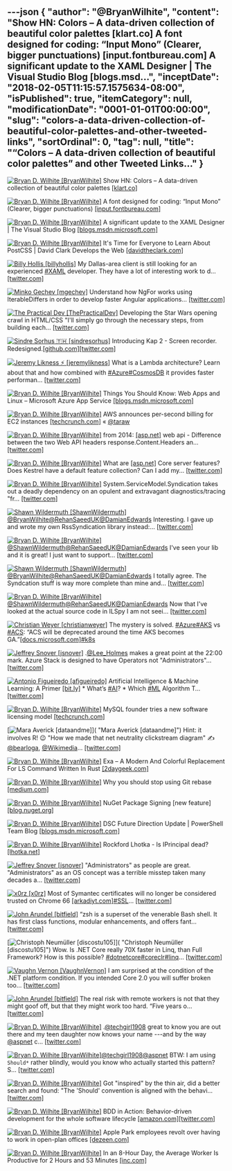 ---json
{
  "author": "@BryanWilhite",
  "content": "Show HN: Colors – A data-driven collection of beautiful color palettes [klart.co] A font designed for coding: “Input Mono” (Clearer, bigger punctuations) [input.fontbureau.com] A significant update to the XAML Designer | The Visual Studio Blog [blogs.msd...",
  "inceptDate": "2018-02-05T11:15:57.1575634-08:00",
  "isPublished": true,
  "itemCategory": null,
  "modificationDate": "0001-01-01T00:00:00",
  "slug": "colors-a-data-driven-collection-of-beautiful-color-palettes-and-other-tweeted-links",
  "sortOrdinal": 0,
  "tag": null,
  "title": "“Colors – A data-driven collection of beautiful color palettes” and other Tweeted Links…"
}
---

[<img alt="Bryan D. Wilhite [BryanWilhite]" src="https://songhay.blob.core.windows.net/shared-social-twitter/BryanWilhite.jpeg">](http://t.co/UNdqV0Z1zz "Bryan D. Wilhite [BryanWilhite]") Show HN: Colors – A data-driven collection of beautiful color palettes [[klart.co]](https://klart.co/colors)

[<img alt="Bryan D. Wilhite [BryanWilhite]" src="https://songhay.blob.core.windows.net/shared-social-twitter/BryanWilhite.jpeg">](http://t.co/UNdqV0Z1zz "Bryan D. Wilhite [BryanWilhite]") A font designed for coding: “Input Mono” (Clearer, bigger punctuations) [[input.fontbureau.com]](http://input.fontbureau.com/info/)

[<img alt="Bryan D. Wilhite [BryanWilhite]" src="https://songhay.blob.core.windows.net/shared-social-twitter/BryanWilhite.jpeg">](http://t.co/UNdqV0Z1zz "Bryan D. Wilhite [BryanWilhite]") A significant update to the XAML Designer | The Visual Studio Blog [[blogs.msdn.microsoft.com]](https://blogs.msdn.microsoft.com/visualstudio/2017/09/11/a-significant-update-to-the-xaml-designer/)

[<img alt="Bryan D. Wilhite [BryanWilhite]" src="https://songhay.blob.core.windows.net/shared-social-twitter/BryanWilhite.jpeg">](http://t.co/UNdqV0Z1zz "Bryan D. Wilhite [BryanWilhite]") It's Time for Everyone to Learn About PostCSS | David Clark Develops the Web [[davidtheclark.com]](http://davidtheclark.com/its-time-for-everyone-to-learn-about-postcss/)

[<img alt="Billy Hollis [billyhollis]" src="https://songhay.blob.core.windows.net/shared-social-twitter/billyhollis.jpg">](https://t.co/LvJEYRzwk5 "Billy Hollis [billyhollis]") My Dallas-area client is still looking for an experienced [#XAML](http://twitter.com/search?q=%23XAML) developer. They have a lot of interesting work to d… [[twitter.com]](https://twitter.com/i/web/status/959545333519929344)

[<img alt="Minko Gechev [mgechev]" src="https://songhay.blob.core.windows.net/shared-social-twitter/mgechev.jpg">](https://t.co/7KvH8Bz1QN "Minko Gechev [mgechev]") Understand how NgFor works using IterableDiffers in order to develop faster Angular applications… [[twitter.com]](https://twitter.com/i/web/status/959279910429732864)

[<img alt="The Practical Dev [ThePracticalDev]" src="https://songhay.blob.core.windows.net/shared-social-twitter/ThePracticalDev.jpg">](https://t.co/lhcCPP1ReQ "The Practical Dev [ThePracticalDev]") Developing the Star Wars opening crawl in HTML/CSS "I'll simply go through the necessary steps, from building each… [[twitter.com]](https://twitter.com/i/web/status/959154935546990593)

[<img alt="Sindre Sorhus 🇹🇭 [sindresorhus]" src="https://songhay.blob.core.windows.net/shared-social-twitter/sindresorhus.jpg">](https://t.co/Po2lqJn4WW "Sindre Sorhus 🇹🇭 [sindresorhus]") Introducing Kap 2 - Screen recorder. Redesigned.[[github.com]](https://github.com/wulkano/kap/releases/tag/v2.0.0)[[twitter.com]](https://twitter.com/sindresorhus/status/959114595490148353/photo/1)

[<img alt="Jeremy Likness ⚡️ [jeremylikness]" src="https://songhay.blob.core.windows.net/shared-social-twitter/jeremylikness.jpg">](https://t.co/IbLCTBQJ41 "Jeremy Likness ⚡️ [jeremylikness]") What is a Lambda architecture? Learn about that and how combined with [#Azure](http://twitter.com/search?q=%23Azure)[#CosmosDB](http://twitter.com/search?q=%23CosmosDB) it provides faster performan… [[twitter.com]](https://twitter.com/i/web/status/959139392777605121)

[<img alt="Bryan D. Wilhite [BryanWilhite]" src="https://songhay.blob.core.windows.net/shared-social-twitter/BryanWilhite.jpeg">](http://t.co/UNdqV0Z1zz "Bryan D. Wilhite [BryanWilhite]") Things You Should Know: Web Apps and Linux – Microsoft Azure App Service [[blogs.msdn.microsoft.com]](https://blogs.msdn.microsoft.com/waws/2017/09/08/things-you-should-know-web-apps-and-linux/)

[<img alt="Bryan D. Wilhite [BryanWilhite]" src="https://songhay.blob.core.windows.net/shared-social-twitter/BryanWilhite.jpeg">](http://t.co/UNdqV0Z1zz "Bryan D. Wilhite [BryanWilhite]") AWS announces per-second billing for EC2 instances [[techcrunch.com]](https://techcrunch.com/2017/09/18/aws-announces-per-second-billing-for-ec2-instances/) « [@taraw](http://twitter.com/taraw)

[<img alt="Bryan D. Wilhite [BryanWilhite]" src="https://songhay.blob.core.windows.net/shared-social-twitter/BryanWilhite.jpeg">](http://t.co/UNdqV0Z1zz "Bryan D. Wilhite [BryanWilhite]") from 2014: [[asp.net]](http://asp.net) web api - Difference between the two Web API headers response.Content.Headers an… [[twitter.com]](https://twitter.com/i/web/status/954458545776447489)

[<img alt="Bryan D. Wilhite [BryanWilhite]" src="https://songhay.blob.core.windows.net/shared-social-twitter/BryanWilhite.jpeg">](http://t.co/UNdqV0Z1zz "Bryan D. Wilhite [BryanWilhite]") What are [[asp.net]](http://ASP.NET) Core server features? Does Kestrel have a default feature collection? Can I add my… [[twitter.com]](https://twitter.com/i/web/status/954447936921858049)

[<img alt="Bryan D. Wilhite [BryanWilhite]" src="https://songhay.blob.core.windows.net/shared-social-twitter/BryanWilhite.jpeg">](http://t.co/UNdqV0Z1zz "Bryan D. Wilhite [BryanWilhite]") System.ServiceModel.Syndication takes out a deadly dependency on an opulent and extravagant diagnostics/tracing "fr… [[twitter.com]](https://twitter.com/i/web/status/954080934772404224)

[<img alt="Shawn Wildermuth [ShawnWildermuth]" src="https://songhay.blob.core.windows.net/shared-social-twitter/ShawnWildermuth.jpg">](http://t.co/afPzPB8x56 "Shawn Wildermuth [ShawnWildermuth]")[@BryanWilhite](http://twitter.com/BryanWilhite)[@RehanSaeedUK](http://twitter.com/RehanSaeedUK)[@DamianEdwards](http://twitter.com/DamianEdwards) Interesting. I gave up and wrote my own RssSyndication library instead:… [[twitter.com]](https://twitter.com/i/web/status/954109061359955968)

[<img alt="Bryan D. Wilhite [BryanWilhite]" src="https://songhay.blob.core.windows.net/shared-social-twitter/BryanWilhite.jpeg">](http://t.co/UNdqV0Z1zz "Bryan D. Wilhite [BryanWilhite]")[@ShawnWildermuth](http://twitter.com/ShawnWildermuth)[@RehanSaeedUK](http://twitter.com/RehanSaeedUK)[@DamianEdwards](http://twitter.com/DamianEdwards) I've seen your lib and it is great! I just want to support… [[twitter.com]](https://twitter.com/i/web/status/954116193484390400)

[<img alt="Shawn Wildermuth [ShawnWildermuth]" src="https://songhay.blob.core.windows.net/shared-social-twitter/ShawnWildermuth.jpg">](http://t.co/afPzPB8x56 "Shawn Wildermuth [ShawnWildermuth]")[@BryanWilhite](http://twitter.com/BryanWilhite)[@RehanSaeedUK](http://twitter.com/RehanSaeedUK)[@DamianEdwards](http://twitter.com/DamianEdwards) I totally agree. The Syndcation stuff is way more complete than mine and… [[twitter.com]](https://twitter.com/i/web/status/954116981019602944)

[<img alt="Bryan D. Wilhite [BryanWilhite]" src="https://songhay.blob.core.windows.net/shared-social-twitter/BryanWilhite.jpeg">](http://t.co/UNdqV0Z1zz "Bryan D. Wilhite [BryanWilhite]")[@ShawnWildermuth](http://twitter.com/ShawnWildermuth)[@RehanSaeedUK](http://twitter.com/RehanSaeedUK)[@DamianEdwards](http://twitter.com/DamianEdwards) Now that I've looked at the actual source code in ILSpy I am not seei… [[twitter.com]](https://twitter.com/i/web/status/954127064277204992)

[<img alt="Christian Weyer [christianweyer]" src="https://songhay.blob.core.windows.net/shared-social-twitter/christianweyer.jpg">](https://t.co/I6jiRxfkNZ "Christian Weyer [christianweyer]") The mystery is solved. [#Azure](http://twitter.com/search?q=%23Azure)[#AKS](http://twitter.com/search?q=%23AKS) vs [#ACS](http://twitter.com/search?q=%23ACS): “ACS will be deprecated around the time AKS becomes GA.”[[docs.microsoft.com]](https://docs.microsoft.com/en-us/azure/aks/faq#when-will-acs-be-deprecated)[#k8s](http://twitter.com/search?q=%23k8s)

[<img alt="Jeffrey Snover [jsnover]" src="https://songhay.blob.core.windows.net/shared-social-twitter/jsnover.jpg">](https://t.co/QYHvGE7Gju "Jeffrey Snover [jsnover]") .[@Lee_Holmes](http://twitter.com/Lee_Holmes) makes a great point at the 22:00 mark. Azure Stack is designed to have Operators not "Administrators"… [[twitter.com]](https://twitter.com/i/web/status/959812671175516160)

[<img alt="Antonio Figueiredo [afigueiredo]" src="https://songhay.blob.core.windows.net/shared-social-twitter/afigueiredo.jpg">](https://t.co/EZGzdAD8RY "Antonio Figueiredo [afigueiredo]") Artificial Intelligence &amp; Machine Learning: A Primer [[bit.ly]](http://bit.ly/AIantonio) * What’s [#AI](http://twitter.com/search?q=%23AI)? * Which [#ML](http://twitter.com/search?q=%23ML) Algorithm T… [[twitter.com]](https://twitter.com/i/web/status/953268750467391495)

[<img alt="Bryan D. Wilhite [BryanWilhite]" src="https://songhay.blob.core.windows.net/shared-social-twitter/BryanWilhite.jpeg">](http://t.co/UNdqV0Z1zz "Bryan D. Wilhite [BryanWilhite]") MySQL founder tries a new software licensing model [[techcrunch.com]](https://techcrunch.com/2016/08/19/mysql-founder-tries-a-new-software-licensing-model/?m=1)

[<img alt="Mara Averick [dataandme]" src="https://songhay.blob.core.windows.net/shared-social-twitter/dataandme.jpg">]( "Mara Averick [dataandme]") Hint: it involves R! 😉 "How we made that net neutrality clickstream diagram" ✍️ [@bearloga](http://twitter.com/bearloga), [@Wikimedia](http://twitter.com/Wikimedia)… [[twitter.com]](https://twitter.com/i/web/status/954413705420304387)

[<img alt="Bryan D. Wilhite [BryanWilhite]" src="https://songhay.blob.core.windows.net/shared-social-twitter/BryanWilhite.jpeg">](http://t.co/UNdqV0Z1zz "Bryan D. Wilhite [BryanWilhite]") Exa – A Modern And Colorful Replacement For LS Command Written In Rust [[2daygeek.com]](http://www.2daygeek.com/exa-a-modern-replacement-for-ls-command-linux/)

[<img alt="Bryan D. Wilhite [BryanWilhite]" src="https://songhay.blob.core.windows.net/shared-social-twitter/BryanWilhite.jpeg">](http://t.co/UNdqV0Z1zz "Bryan D. Wilhite [BryanWilhite]") Why you should stop using Git rebase [[medium.com]](https://medium.com/@fredrikmorken/why-you-should-stop-using-git-rebase-5552bee4fed1)

[<img alt="Bryan D. Wilhite [BryanWilhite]" src="https://songhay.blob.core.windows.net/shared-social-twitter/BryanWilhite.jpeg">](http://t.co/UNdqV0Z1zz "Bryan D. Wilhite [BryanWilhite]") NuGet Package Signing [new feature] [[blog.nuget.org]](https://blog.nuget.org/20170914/NuGet-Package-Signing.html)

[<img alt="Bryan D. Wilhite [BryanWilhite]" src="https://songhay.blob.core.windows.net/shared-social-twitter/BryanWilhite.jpeg">](http://t.co/UNdqV0Z1zz "Bryan D. Wilhite [BryanWilhite]") DSC Future Direction Update | PowerShell Team Blog [[blogs.msdn.microsoft.com]](https://blogs.msdn.microsoft.com/powershell/2017/09/12/dsc-future-direction-update/)

[<img alt="Bryan D. Wilhite [BryanWilhite]" src="https://songhay.blob.core.windows.net/shared-social-twitter/BryanWilhite.jpeg">](http://t.co/UNdqV0Z1zz "Bryan D. Wilhite [BryanWilhite]") Rockford Lhotka - Is IPrincipal dead? [[lhotka.net]](http://www.lhotka.net/weblog/IsIPrincipalDead.aspx)

[<img alt="Jeffrey Snover [jsnover]" src="https://songhay.blob.core.windows.net/shared-social-twitter/jsnover.jpg">](https://t.co/QYHvGE7Gju "Jeffrey Snover [jsnover]") "Administrators" as people are great. "Administrators" as an OS concept was a terrible misstep taken many decades a… [[twitter.com]](https://twitter.com/i/web/status/959814180923518976)

[<img alt="x0rz [x0rz]" src="https://songhay.blob.core.windows.net/shared-social-twitter/x0rz.jpg">](https://t.co/kXWHpfnvr3 "x0rz [x0rz]") Most of Symantec certificates will no longer be considered trusted on Chrome 66 [[arkadiyt.com]](https://arkadiyt.com/2018/02/04/quantifying-untrusted-symantec-certificates/)[#SSL](http://twitter.com/search?q=%23SSL)… [[twitter.com]](https://twitter.com/i/web/status/960492339671195649)

[<img alt="John Arundel [bitfield]" src="https://songhay.blob.core.windows.net/shared-social-twitter/bitfield.jpeg">](https://t.co/OfjPk1VNvq "John Arundel [bitfield]") “zsh is a superset of the venerable Bash shell. It has first class functions, modular enhancements, and offers fant… [[twitter.com]](https://twitter.com/i/web/status/959181320965578752)

[<img alt="Christoph Neumüller [discostu105]" src="https://songhay.blob.core.windows.net/shared-social-twitter/discostu105.jpg">]( "Christoph Neumüller [discostu105]") Wow. Is .NET Core really 70X faster in Linq, than Full Framework? How is this possible? [#dotnetcore](http://twitter.com/search?q=%23dotnetcore)[#coreclr](http://twitter.com/search?q=%23coreclr)[#linq](http://twitter.com/search?q=%23linq)… [[twitter.com]](https://twitter.com/i/web/status/960423216677380096)

[<img alt="Vaughn Vernon [VaughnVernon]" src="https://songhay.blob.core.windows.net/shared-social-twitter/VaughnVernon.jpg">](https://t.co/FxFh7WQDYs "Vaughn Vernon [VaughnVernon]") I am surprised at the condition of the .NET platform condition. If you intended Core 2.0 you will suffer broken too… [[twitter.com]](https://twitter.com/i/web/status/959174640978427904)

[<img alt="John Arundel [bitfield]" src="https://songhay.blob.core.windows.net/shared-social-twitter/bitfield.jpeg">](https://t.co/OfjPk1VNvq "John Arundel [bitfield]") The real risk with remote workers is not that they might goof off, but that they might work too hard. “Five years o… [[twitter.com]](https://twitter.com/i/web/status/959766174245556224)

[<img alt="Bryan D. Wilhite [BryanWilhite]" src="https://songhay.blob.core.windows.net/shared-social-twitter/BryanWilhite.jpeg">](http://t.co/UNdqV0Z1zz "Bryan D. Wilhite [BryanWilhite]") .[@techgirl1908](http://twitter.com/techgirl1908) great to know you are out there and my teen daughter now knows your name ---and by the way [@aspnet](http://twitter.com/aspnet) c… [[twitter.com]](https://twitter.com/i/web/status/953448984764231680)

[<img alt="Bryan D. Wilhite [BryanWilhite]" src="https://songhay.blob.core.windows.net/shared-social-twitter/BryanWilhite.jpeg">](http://t.co/UNdqV0Z1zz "Bryan D. Wilhite [BryanWilhite]")[@techgirl1908](http://twitter.com/techgirl1908)[@aspnet](http://twitter.com/aspnet) BTW: I am using `Should*` rather blindly, would you know who actually started this pattern? S… [[twitter.com]](https://twitter.com/i/web/status/953449481994817536)

[<img alt="Bryan D. Wilhite [BryanWilhite]" src="https://songhay.blob.core.windows.net/shared-social-twitter/BryanWilhite.jpeg">](http://t.co/UNdqV0Z1zz "Bryan D. Wilhite [BryanWilhite]") Got "inspired" by the thin air, did a better search and found: "The 'Should' convention is aligned with the behavi… [[twitter.com]](https://twitter.com/i/web/status/955327519732916224)

[<img alt="Bryan D. Wilhite [BryanWilhite]" src="https://songhay.blob.core.windows.net/shared-social-twitter/BryanWilhite.jpeg">](http://t.co/UNdqV0Z1zz "Bryan D. Wilhite [BryanWilhite]") BDD in Action: Behavior-driven development for the whole software lifecycle [[amazon.com]](https://www.amazon.com/BDD-Action-Behavior-driven-development-lifecycle/dp/161729165X?SubscriptionId=1SW6D7X6ZXXR92KVX0G2&tag=thekintespacec00&linkCode=xm2&camp=2025&creative=165953&creativeASIN=161729165X)[[twitter.com]](https://twitter.com/BryanWilhite/status/955540924288794624/photo/1)

[<img alt="Bryan D. Wilhite [BryanWilhite]" src="https://songhay.blob.core.windows.net/shared-social-twitter/BryanWilhite.jpeg">](http://t.co/UNdqV0Z1zz "Bryan D. Wilhite [BryanWilhite]") Apple Park employees revolt over having to work in open-plan offices [[dezeen.com]](https://www.dezeen.com/2017/08/10/apple-park-campus-employees-rebel-over-open-plan-offices-architecture-news/)

[<img alt="Bryan D. Wilhite [BryanWilhite]" src="https://songhay.blob.core.windows.net/shared-social-twitter/BryanWilhite.jpeg">](http://t.co/UNdqV0Z1zz "Bryan D. Wilhite [BryanWilhite]") In an 8-Hour Day, the Average Worker Is Productive for 2 Hours and 53 Minutes [[inc.com]](https://www.inc.com/melanie-curtin/in-an-8-hour-day-the-average-worker-is-productive-for-this-many-hours.html)
